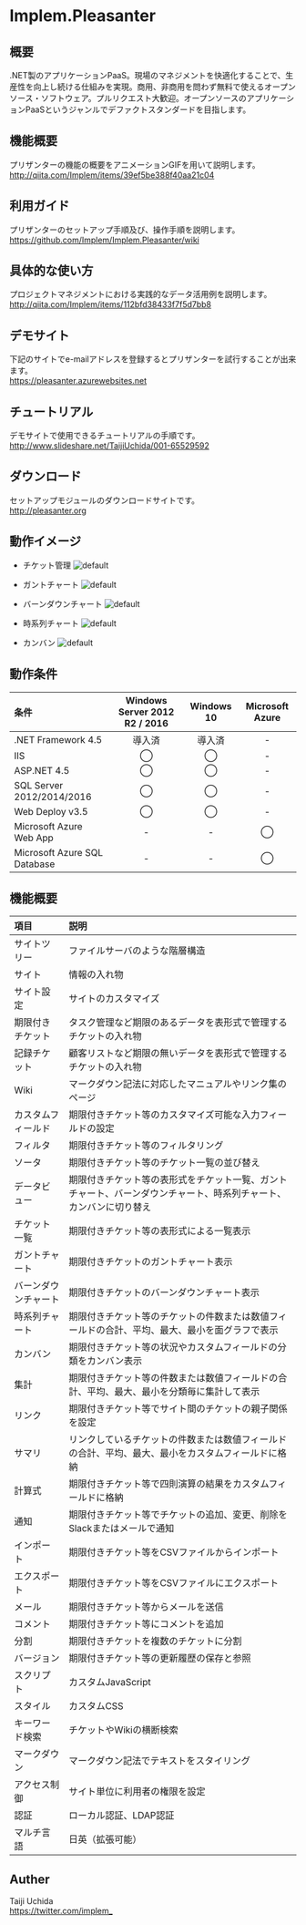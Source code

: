 # Implem.Pleasanter
## 概要
.NET製のアプリケーションPaaS。現場のマネジメントを快適化することで、生産性を向上し続ける仕組みを実現。商用、非商用を問わず無料で使えるオープンソース・ソフトウェア。プルリクエスト大歓迎。オープンソースのアプリケーションPaaSというジャンルでデファクトスタンダードを目指します。  

## 機能概要
プリザンターの機能の概要をアニメーションGIFを用いて説明します。  
http://qiita.com/Implem/items/39ef5be388f40aa21c04

## 利用ガイド
プリザンターのセットアップ手順及び、操作手順を説明します。  
https://github.com/Implem/Implem.Pleasanter/wiki

## 具体的な使い方
プロジェクトマネジメントにおける実践的なデータ活用例を説明します。  
http://qiita.com/Implem/items/112bfd38433f7f5d7bb8

## デモサイト
下記のサイトでe-mailアドレスを登録するとプリザンターを試行することが出来ます。  
https://pleasanter.azurewebsites.net

## チュートリアル
デモサイトで使用できるチュートリアルの手順です。  
http://www.slideshare.net/TaijiUchida/001-65529592

## ダウンロード
セットアップモジュールのダウンロードサイトです。  
http://pleasanter.org

## 動作イメージ
* チケット管理
![default](https://cloud.githubusercontent.com/assets/12204265/19873886/e25c990e-a004-11e6-8e74-4d157e5fc2db.gif)

* ガントチャート
![default](https://cloud.githubusercontent.com/assets/12204265/19873780/4a8411a2-a004-11e6-960a-0af292cb27ee.gif)

* バーンダウンチャート
![default](https://cloud.githubusercontent.com/assets/12204265/19873800/6b917fd8-a004-11e6-87f4-4cc1aa6b1d20.gif)

* 時系列チャート
![default](https://cloud.githubusercontent.com/assets/12204265/19873846/a7f5469e-a004-11e6-9fd7-1772abc4cafd.gif)

* カンバン
![default](https://cloud.githubusercontent.com/assets/12204265/19873860/c35f79f4-a004-11e6-801b-6d3463e34201.gif)

## 動作条件
|条件|Windows Server 2012 R2 / 2016|Windows 10|Microsoft Azure|
|:--|:--:|:--:|:--:|
|.NET Framework 4.5|導入済|導入済|-|
|IIS|◯|◯|-|
|ASP.NET 4.5|◯|◯|-|
|SQL Server 2012/2014/2016|◯|◯|-|
|Web Deploy v3.5|◯|◯|-|
|Microsoft Azure Web App|-|-|◯|
|Microsoft Azure SQL Database|-|-|◯|

## 機能概要
| 項目               | 説明                                  |
|:-------------------|:--------------------------------------|
|サイトツリー|ファイルサーバのような階層構造|
|サイト|情報の入れ物|
|サイト設定|サイトのカスタマイズ|
|期限付きチケット|タスク管理など期限のあるデータを表形式で管理するチケットの入れ物|
|記録チケット|顧客リストなど期限の無いデータを表形式で管理するチケットの入れ物|
|Wiki|マークダウン記法に対応したマニュアルやリンク集のページ|
|カスタムフィールド|期限付きチケット等のカスタマイズ可能な入力フィールドの設定|
|フィルタ|期限付きチケット等のフィルタリング|
|ソータ|期限付きチケット等のチケット一覧の並び替え|
|データビュー|期限付きチケット等の表形式をチケット一覧、ガントチャート、バーンダウンチャート、時系列チャート、カンバンに切り替え|
|チケット一覧|期限付きチケット等の表形式による一覧表示|
|ガントチャート|期限付きチケットのガントチャート表示|
|バーンダウンチャート|期限付きチケットのバーンダウンチャート表示|
|時系列チャート|期限付きチケット等のチケットの件数または数値フィールドの合計、平均、最大、最小を面グラフで表示|
|カンバン|期限付きチケット等の状況やカスタムフィールドの分類をカンバン表示|
|集計|期限付きチケット等の件数または数値フィールドの合計、平均、最大、最小を分類毎に集計して表示|
|リンク|期限付きチケット等でサイト間のチケットの親子関係を設定|
|サマリ|リンクしているチケットの件数または数値フィールドの合計、平均、最大、最小をカスタムフィールドに格納|
|計算式|期限付きチケット等で四則演算の結果をカスタムフィールドに格納|
|通知|期限付きチケット等でチケットの追加、変更、削除をSlackまたはメールで通知|
|インポート|期限付きチケット等をCSVファイルからインポート|
|エクスポート|期限付きチケット等をCSVファイルにエクスポート|
|メール|期限付きチケット等からメールを送信|
|コメント|期限付きチケット等にコメントを追加|
|分割|期限付きチケットを複数のチケットに分割|
|バージョン|期限付きチケット等の更新履歴の保存と参照|
|スクリプト|カスタムJavaScript|
|スタイル|カスタムCSS|
|キーワード検索|チケットやWikiの横断検索|
|マークダウン|マークダウン記法でテキストをスタイリング|
|アクセス制御|サイト単位に利用者の権限を設定|
|認証|ローカル認証、LDAP認証|
|マルチ言語|日英（拡張可能）|

## Auther
Taiji Uchida  
<https://twitter.com/implem_>
